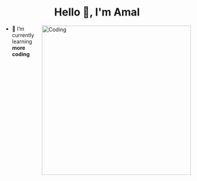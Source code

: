<h1 align="center">Hello 👋, I'm Amal</h1>
<img align="right" alt="Coding" width="400" src="https://media4.giphy.com/media/p61TIgqUXeZFqwmkWD/giphy.gif?cid=ecf05e47oc97v1oyhlw8snv1ghcsj4phlx3o7h8iyaxax6og&ep=v1_gifs_search&rid=giphy.gif&ct=g">

- 🌱 I’m currently learning **more coding**

<p align="left">
</p>
